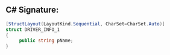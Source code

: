 
## C# Signature:
```cs
[StructLayout(LayoutKind.Sequential, CharSet=CharSet.Auto)]
struct DRIVER_INFO_1
{
     public string pName;
}
```
